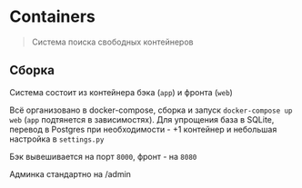 # Containers

> Система поиска свободных контейнеров

## Сборка

Система состоит из контейнера бэка (`app`) и фронта (`web`)

Всё организовано в docker-compose, сборка и запуск `docker-compose up web` 
(`app` подтянется в зависимостях). Для упрощения база в SQLite, 
перевод в Postgres при необходимости - +1 контейнер и небольшая настройка в `settings.py` 

Бэк вывешивается на порт `8000`, фронт - на `8080`

Админка стандартно на /admin
